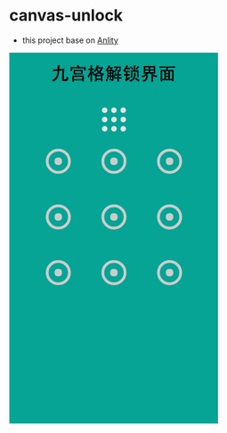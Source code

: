 # canvas-unlock

* this project base on [Anlity](https://github.com/anlityli/JS_Canvas_GesturesUnlock "Anlity`s github")

![unlock](https://github.com/luckcoding/canvas-unlock/blob/master/unlock.png "unlock")